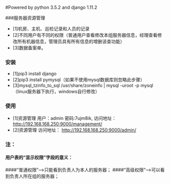 #Powered by python 3.5.2 and django 1.11.2

###服务器资源管理
- [1]机房、主机、巡检记录和人员的记录
- [2]不同用户有不同的权限（普通用户查看修改本组服务器信息，经理查看修改所有机器信息，管理员具有所有信息的增删该查功能） 
- [3]数据备案单。
### 安装
- [1]pip3 install django
- [2]pip3 install pymysql（如果不使用mysql数据库则忽略此步骤）
- [3]mysql_tzinfo_to_sql /usr/share/zoneinfo | mysql -uroot -p  mysql（linux服务器下执行，windows自行修改）

### 使用
- [1]资源管理
用户：admin  密码:7ujm8ik,
访问地址： http://192.168.168.250:9000/management/
- [2]资源管理
访问地址： http://192.168.168.250:9000/admin/

### 注：
#### 用户表的“显示权限”字段的意义：
####“普通权限”-->只能看到负责人为本人的服务器；
####“高级权限”-->可以看到负责人所在组的服务器；
